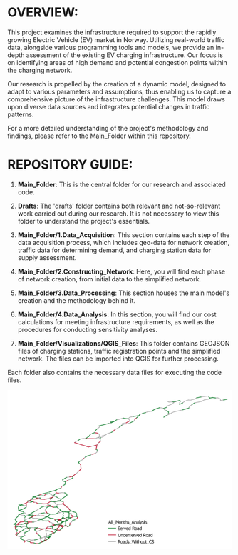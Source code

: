 
# **OVERVIEW:**

This project examines the infrastructure required to support the rapidly growing Electric Vehicle (EV) market in Norway. Utilizing real-world traffic data, alongside various programming tools and models, we provide an in-depth assessment of the existing EV charging infrastructure. Our focus is on identifying areas of high demand and potential congestion points within the charging network.

Our research is propelled by the creation of a dynamic model, designed to adapt to various parameters and assumptions, thus enabling us to capture a comprehensive picture of the infrastructure challenges. This model draws upon diverse data sources and integrates potential changes in traffic patterns.

For a more detailed understanding of the project's methodology and findings, please refer to the Main_Folder within this repository.

# REPOSITORY GUIDE:

1. **Main_Folder**: This is the central folder for our research and associated code.

2. **Drafts**: The 'drafts' folder contains both relevant and not-so-relevant work carried out during our research. It is not necessary to view this folder to understand the project's essentials.

3. **Main_Folder/1.Data_Acquisition**: This section contains each step of the data acquisition process, which includes geo-data for network creation, traffic data for determining demand, and charging station data for supply assessment.

4. **Main_Folder/2.Constructing_Network**: Here, you will find each phase of network creation, from initial data to the simplified network.

5. **Main_Folder/3.Data_Processing**: This section houses the main model's creation and the methodology behind it.

6. **Main_Folder/4.Data_Analysis**: In this section, you will find our cost calculations for meeting infrastructure requirements, as well as the procedures for conducting sensitivity analyses.

7. **Main_Folder/Visualizations/QGIS_Files**: This folder contains GEOJSON files of charging stations, traffic registration points and the simplified network. The files can be imported into QGIS for further processing.


Each folder also contains the necessary data files for executing the code files.

<p align="center">
  <img src="Main_Folder/Visualizations/ImagesFromThesis/all_monthly_baseline.png" alt="Monthly Baseline Image">
</p>



